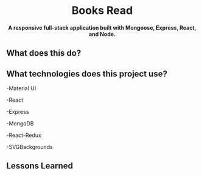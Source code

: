 
<h1 align="center">
  Books Read
</h1>

<h4 align="center">A responsive full-stack application built with Mongoose, Express, React, and Node.</h4>

## What does this do?

## What technologies does this project use? 

  -Material UI
  
  -React
  
  -Express
  
  -MongoDB
  
  -React-Redux
  
  -SVGBackgrounds

## Lessons Learned



